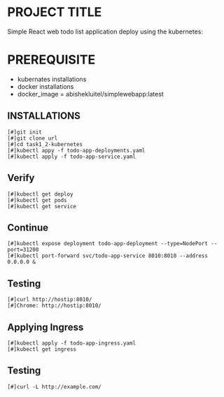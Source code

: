 # PROJECT TITLE
  Simple React web todo list application deploy using the kubernetes:

# PREREQUISITE
 - kubernates installations
 - docker installations
 - docker_image = abishekluitel/simplewebapp:latest

## INSTALLATIONS
``` 
[#]git init
[#]git clone url
[#]cd task1_2-kubernetes
[#]kubectl appy -f todo-app-deployments.yaml
[#]kubectl apply -f todo-app-service.yaml
```
## Verify
```
[#]kubectl get deploy
[#]kubectl get pods
[#]kubectl get service
```
## Continue
```
[#]kubectl expose deployment todo-app-deployment --type=NodePort --port=31200
[#]kubectl port-forward svc/todo-app-service 8010:8010 --address 0.0.0.0 &
```
## Testing
```
[#]curl http://hostip:8010/
[#]Chrome: http://hostip:8010/
```
## Applying Ingress
```
[#]kubectl apply -f todo-app-ingress.yaml
[#]kubectl get ingress
```
## Testing
``` 
[#]curl -L http://example.com/
```




